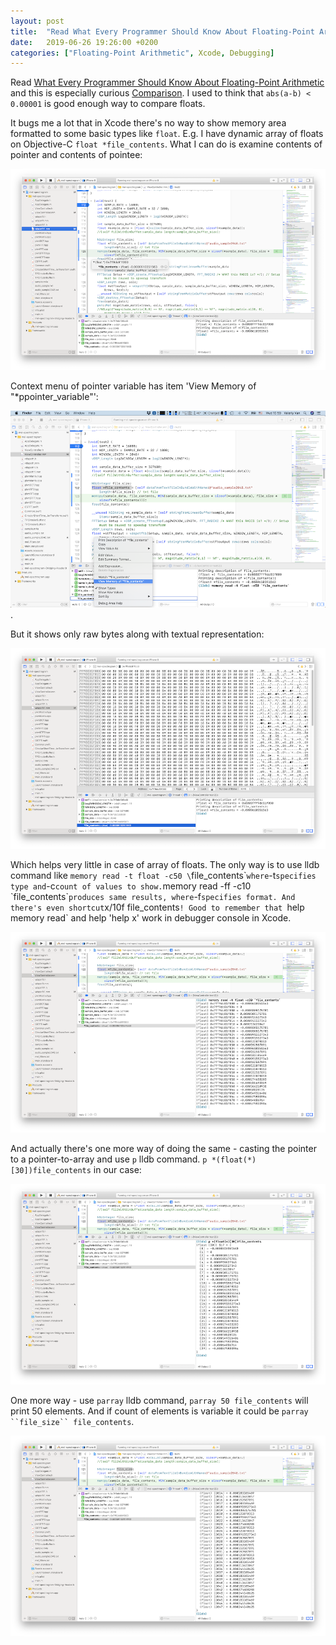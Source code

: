```yaml
---
layout: post
title:  "Read What Every Programmer Should Know About Floating-Point Arithmetic; TIL how to show in Xcode memory area formatted to some basic types like `float`"
date:   2019-06-26 19:26:00 +0200
categories: ["Floating-Point Arithmetic", Xcode, Debugging]
---
```

Read [What Every Programmer Should Know About Floating-Point Arithmetic](https://floating-point-gui.de) and this is especially curious [Comparison](https://floating-point-gui.de/errors/comparison/). I used to think that `abs(a-b) < 0.00001` is good enough way to compare floats.

It bugs me a lot that in Xcode there's no way to show memory area formatted to some basic types like `float`. E.g. I have dynamic array of floats on Objective-C `float *file_contents`. What I can do is examine contents of pointer and contents of pointee:

![](/assets/images/Screenshot%202019-06-26%20at%2010.52.39.png)

Context menu of pointer variable has item 'View Memory of "\*ppointer_variable"':

![](/assets/images/Screenshot%202019-06-26%20at%2010.59.48.png).

But it shows only raw bytes along with textual representation:

![](/assets/images/Screenshot%202019-06-26%20at%2010.53.36.png)

Which helps very little in case of array of floats. The only way is to use lldb command like `memory read -t float -c50 \`file_contents\`` where `-t` specifies type and `-c` count of values to show. `memory read -ff -c10 \`file_contents\`` produces same results, where `-f` specifies format. And there's even shortcut `x/10f file_contents`! Good to remember that `help memory read` and help 'help x' work in debugger console in Xcode.

![](/assets/images/Screenshot%202019-06-26%20at%2011.08.07.png)

And actually there's one more way of doing the same - casting the pointer to a pointer-to-array and use `p` lldb command. `p *(float(*)[30])file_contents` in our case:

![](/assets/images/Screenshot%202019-06-26%20at%2011.16.11.png)

One more way - use `parray` lldb command, `parray 50 file_contents` will print 50 elements. And if count of elements is variable it could be `parray ``file_size`` file_contents`.

![](/assets/images/Screenshot%202019-06-26%20at%2011.22.06.png)
